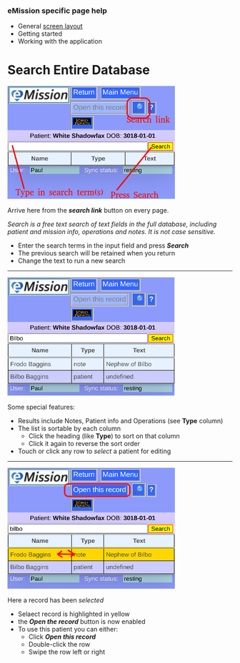 ### eMission specific page help
* General [screen layout](/help/GeneralLayout.md)
* Getting started
* Working with the application


# Search Entire Database
![PatientList](/images/SearchList1.png)

Arrive here from the *__search link__* button on every page.

*Search is a free text search of text fields in the full database, including patient and mission info, operations and notes. It is not case sensitive.*

* Enter the search terms in the input field and press *__Search__*
* The previous search will be retained when you return
* Change the text to run a new search

___

![](/images/SearchList2.png)

Some special features:

* Results include Notes, Patient info and Operations (see __Type__ column)
* The list is sortable by each column
  * Click the heading (like __Type__) to sort on that column
  * Click it again to reverse the sort order
* Touch or click any row to *select* a patient for editing

____


![Select Patient](/images/SearchList3.png)

Here a record has been *selected*

* Selaect record is highlighted in yellow
* the *__Open the record__* button is now enabled
* To use this patient you can either:
  * Click *__Open this record__*
  * Double-click the row
  * Swipe the row left or right
  


